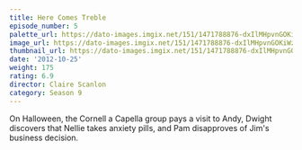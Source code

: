 ```yaml
---
title: Here Comes Treble
episode_number: 5
palette_url: https://dato-images.imgix.net/151/1471788876-dxIlMHpvnGOKiWzPxTM0CNnucyD.jpg?ixlib=rb-1.1.0&ch=DPR%2CWidth&auto=enhance&palette=json
image_url: https://dato-images.imgix.net/151/1471788876-dxIlMHpvnGOKiWzPxTM0CNnucyD.jpg?ixlib=rb-1.1.0&ch=DPR%2CWidth&auto=compress%2Cformat&w=500
thumbnail_url: https://dato-images.imgix.net/151/1471788876-dxIlMHpvnGOKiWzPxTM0CNnucyD.jpg?ixlib=rb-1.1.0&ch=DPR%2CWidth&auto=enhance&w=500&h=280&fit=crop&fm=jpg
date: '2012-10-25'
weight: 175
rating: 6.9
director: Claire Scanlon
category: Season 9
---
```


On Halloween, the Cornell a Capella group pays a visit to Andy, Dwight discovers that Nellie takes anxiety pills, and Pam disapproves of Jim's business decision.